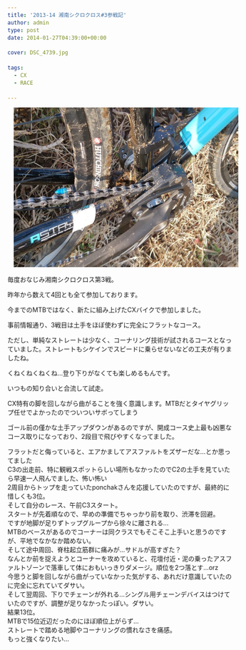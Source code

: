 ```yaml
---
title: '2013-14 湘南シクロクロス#3参戦記'
author: admin
type: post
date: 2014-01-27T04:39:00+00:00

cover: DSC_4739.jpg

tags:
  - CX
  - RACE

---
```

<div class="separator" style="clear: both; text-align: center;">
  <a href="DSC_4739.jpg" imageanchor="1" style="margin-left: 1em; margin-right: 1em;"><img border="0" src="./DSC_4739.jpg" height="358" width="640" /></a>
</div>

毎度おなじみ湘南シクロクロス第3戦。

昨年から数えて4回とも全て参加しております。

今までのMTBではなく、新たに組み上げたCXバイクで参加しました。

事前情報通り、3戦目は土手をほぼ使わずに完全にフラットなコース。

ただし、単純なストレートは少なく、コーナリング技術が試されるコースとなっていました。ストレートもシケインでスピードに乗らせないなどの工夫が有りましたね。

くねくねくねくね…登り下りがなくても楽しめるもんです。

いつもの知り合いと合流して試走。

CX特有の脚を回しながら曲がることを強く意識します。MTBだとタイヤグリップ任せでよかったのでついついサボってしまう

ゴール前の僅かな土手アップダウンがあるのですが、開成コース史上最も凶悪なコース取りになっており、2段目で飛びやすくなってました。

<div>
  フラットだと侮っていると、エアかましてアスファルトをズザーだな…とか思ってました
</div>

<div>
</div>

<div>
  C3の出走前、特に観戦スポットらしい場所もなかったのでC2の土手を見ていたら早速一人飛んでました、怖い怖い
</div>

<div>
  2周目からトップを走っていたponchakさんを応援していたのですが、最終的に惜しくも3位。
</div>

<div>
</div>

<div>
</div>

<div>
  そして自分のレース、午前C3スタート。
</div>

<div>
  スタートが先着順なので、早めの準備でちゃっかり前を取り、渋滞を回避。
</div>

<div>
</div>

<div>
  ですが地脚が足りずトップグループから徐々に離される…
</div>

<div>
  MTBのベースがあるのでコーナーは同クラスでもそこそこ上手いと思うのですが、平地でなかなか踏めない。
</div>

<div>
  そして途中周回、脊柱起立筋群に痛みが…サドルが高すぎた？
</div>

<div>
</div>

<div>
  なんとか前を捉えようとコーナーを攻めていると、花壇付近・泥の乗ったアスファルトゾーンで落車して体におもいっきりダメージ。順位を2つ落とす…orz
</div>

<div>
  今思うと脚を回しながら曲がっていなかった気がする、あれだけ意識していたのに完全に忘れていてダサい。
</div>

<div>
</div>

<div>
  そして翌周回、下りでチェーンが外れる…シングル用チェーンデバイスはつけていたのですが、調整が足りなかったっぽい。ダサい。
</div>

<div>
</div>

<div>
</div>

<div>
  結果13位。
</div>

<div>
  MTBで15位近辺だったのにほぼ順位上がらず…
</div>

<div>
</div>

<div>
  ストレートで踏める地脚やコーナリングの慣れなさを痛感。
</div>

<div>
  もっと強くなりたい…
</div>

